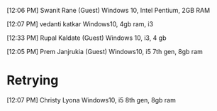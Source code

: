 [12:06 PM] Swanit Rane (Guest)
Windows 10, Intel Pentium, 2GB RAM

[12:07 PM] vedanti katkar
Windows10,  4gb ram, i3

[12:33 PM] Rupal Kaldate (Guest)
Windows 10, i3, 4 gb

[12:05 PM] Prem Janjrukia (Guest)
Windows10, i5 7th gen, 8gb ram

# Retrying

[12:07 PM] Christy Lyona
Windows10, i5 8th gen, 8gb ram

